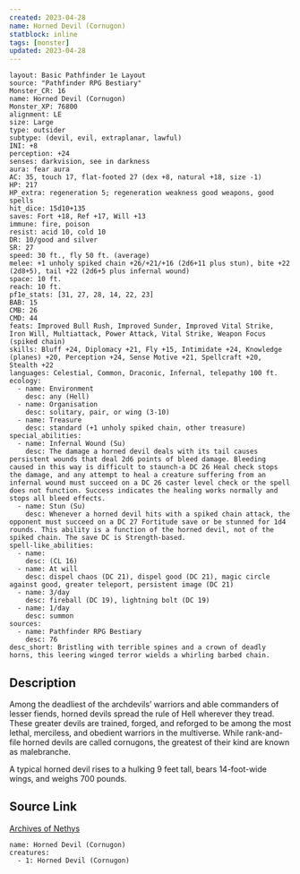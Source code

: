 ```yaml
---
created: 2023-04-28
name: Horned Devil (Cornugon)
statblock: inline
tags: [monster]
updated: 2023-04-28
---
```

```statblock
layout: Basic Pathfinder 1e Layout
source: "Pathfinder RPG Bestiary"
Monster_CR: 16
name: Horned Devil (Cornugon)
Monster_XP: 76800
alignment: LE
size: Large
type: outsider
subtype: (devil, evil, extraplanar, lawful)
INI: +8
perception: +24
senses: darkvision, see in darkness
aura: fear aura
AC: 35, touch 17, flat-footed 27 (dex +8, natural +18, size -1)
HP: 217
HP_extra: regeneration 5; regeneration weakness good weapons, good spells
hit_dice: 15d10+135
saves: Fort +18, Ref +17, Will +13
immune: fire, poison
resist: acid 10, cold 10
DR: 10/good and silver
SR: 27
speed: 30 ft., fly 50 ft. (average)
melee: +1 unholy spiked chain +26/+21/+16 (2d6+11 plus stun), bite +22 (2d8+5), tail +22 (2d6+5 plus infernal wound)
space: 10 ft.
reach: 10 ft.
pf1e_stats: [31, 27, 28, 14, 22, 23]
BAB: 15
CMB: 26
CMD: 44
feats: Improved Bull Rush, Improved Sunder, Improved Vital Strike, Iron Will, Multiattack, Power Attack, Vital Strike, Weapon Focus (spiked chain)
skills: Bluff +24, Diplomacy +21, Fly +15, Intimidate +24, Knowledge (planes) +20, Perception +24, Sense Motive +21, Spellcraft +20, Stealth +22
languages: Celestial, Common, Draconic, Infernal, telepathy 100 ft.
ecology:
  - name: Environment
    desc: any (Hell)
  - name: Organisation
    desc: solitary, pair, or wing (3-10)
  - name: Treasure
    desc: standard (+1 unholy spiked chain, other treasure)
special_abilities:
  - name: Infernal Wound (Su)
    desc: The damage a horned devil deals with its tail causes persistent wounds that deal 2d6 points of bleed damage. Bleeding caused in this way is difficult to staunch-a DC 26 Heal check stops the damage, and any attempt to heal a creature suffering from an infernal wound must succeed on a DC 26 caster level check or the spell does not function. Success indicates the healing works normally and stops all bleed effects.
  - name: Stun (Su)
    desc: Whenever a horned devil hits with a spiked chain attack, the opponent must succeed on a DC 27 Fortitude save or be stunned for 1d4 rounds. This ability is a function of the horned devil, not of the spiked chain. The save DC is Strength-based.
spell-like_abilities:
  - name:
    desc: (CL 16)
  - name: At will
    desc: dispel chaos (DC 21), dispel good (DC 21), magic circle against good, greater teleport, persistent image (DC 21)
  - name: 3/day
    desc: fireball (DC 19), lightning bolt (DC 19)
  - name: 1/day
    desc: summon
sources:
  - name: Pathfinder RPG Bestiary
    desc: 76
desc_short: Bristling with terrible spines and a crown of deadly horns, this leering winged terror wields a whirling barbed chain.
```
## Description
Among the deadliest of the archdevils’ warriors and able commanders of lesser fiends, horned devils spread the rule of Hell wherever they tread. These greater devils are trained, forged, and reforged to be among the most lethal, merciless, and obedient warriors in the multiverse. While rank-and-file horned devils are called cornugons, the greatest of their kind are known as malebranche.

A typical horned devil rises to a hulking 9 feet tall, bears 14-foot-wide wings, and weighs 700 pounds.
## Source Link
[Archives of Nethys](https://aonprd.com/MonsterDisplay.aspx?ItemName=Horned%20Devil%20(Cornugon))
```encounter-table
name: Horned Devil (Cornugon)
creatures:
  - 1: Horned Devil (Cornugon)
```
